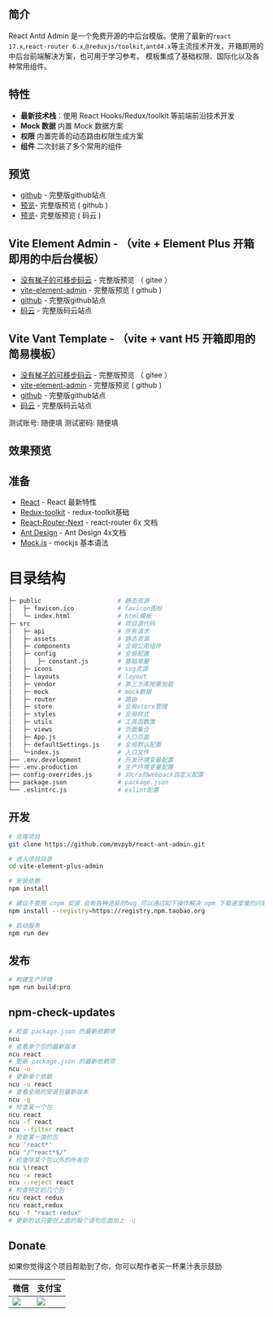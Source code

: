 

## 简介

React Antd Admin 是一个免费开源的中后台模版。使用了最新的`react 17.x`,`react-router 6.x`,`@reduxjs/toolkit`,`antd4.x`等主流技术开发，开箱即用的中后台前端解决方案，也可用于学习参考。
模板集成了基础权限、国际化以及各种常用组件。

## 特性

- **最新技术栈**：使用 React Hooks/Redux/toolkit 等前端前沿技术开发
- **Mock 数据** 内置 Mock 数据方案
- **权限** 内置完善的动态路由权限生成方案
- **组件** 二次封装了多个常用的组件

## 预览

- [github](https://github.com/mvpyb/react-ant-admin.git) - 完整版github站点
- [预览](https://mvpyb.github.io/react-ant-admin/dist/)- 完整版预览 ( github )
- [预览](http://simmon_page.gitee.io/react-antd-admin/)- 完整版预览 ( 码云 )


## Vite Element Admin - （vite + Element Plus 开箱即用的中后台模板）

- [没有梯子的可移步码云](https://simmon_page.gitee.io/vite-element-plus-admin/dist/) - 完整版预览 （ gitee ）
- [vite-element-admin](https://mvpyb.github.io/vite-element-plus-admin/dist/) - 完整版预览 ( github )
- [github](https://github.com/mvpyb/vite-element-plus-admin) - 完整版github站点
- [码云](https://gitee.com/simmon_page/vite-element-plus-admin) - 完整版码云站点

## Vite Vant Template - （vite + vant H5 开箱即用的简易模板）

- [没有梯子的可移步码云]( https://simmon_page.gitee.io/vite-vant-template/dist/ ) - 完整版预览 （ gitee ）
- [vite-element-admin](https://mvpyb.github.io/vite-vant-template/dist/) - 完整版预览 ( github )
- [github](https://github.com/mvpyb/vite-vant-template) - 完整版github站点
- [码云](https://gitee.com/simmon_page/vite-vant-template) - 完整版码云站点

测试账号: 随便填
测试密码: 随便填

## 效果预览



## 准备

- [React](https://reactjs.org/) - React 最新特性
- [Redux-toolkit](https://redux-toolkit.js.org/introduction/getting-started) - redux-toolkit基础
- [React-Router-Next](https://reactrouter.com/docs/en/v6) - react-router 6x 文档
- [Ant Design](https://ant.design/components/overview-cn/) - Ant Design 4x文档
- [Mock.js](https://github.com/nuysoft/Mock) - mockjs 基本语法

# 目录结构

```bash
├─ public                     # 静态资源
│   ├─ favicon.ico            # favicon图标
│   └─ index.html             # html模板
├─ src                        # 项目源代码
│   ├─ api                    # 所有请求
│   ├─ assets                 # 静态资源
│   ├─ components             # 全局公用组件
│   ├─ config                 # 全局配置
│   │   ├─ constant.js        # 基础常量
│   ├─ icons                  # svg资源
│   ├─ layouts                # layout
│   ├─ vendor                 # 第三方库按需加载
│   ├─ mock                   # mock数据
│   ├─ router                 # 路由
│   ├─ store                  # 全局store管理
│   ├─ styles                 # 全局样式
│   ├─ utils                  # 工具函数类
│   ├─ views                  # 页面集合
│   ├─ App.js                 # 入口页面
│   ├─ defaultSettings.js     # 全局默认配置
│   └─index.js                # 入口文件
├── .env.development          # 开发环境变量配置
├── .env.production           # 生产环境变量配置
├── config-overrides.js       # 对cra的webpack自定义配置
├── package.json              # package.json
└── .eslintrc.js              # eslint配置
```


## 开发

```bash
# 克隆项目
git clone https://github.com/mvpyb/react-ant-admin.git

# 进入项目目录
cd vite-element-plus-admin

# 安装依赖
npm install

# 建议不要用 cnpm 安装 会有各种诡异的bug 可以通过如下操作解决 npm 下载速度慢的问题
npm install --registry=https://registry.npm.taobao.org

# 启动服务
npm run dev
```

## 发布

```bash
# 构建生产环境
npm run build:pro
```

## npm-check-updates

```bash
# 检查 package.json 的最新依赖项
ncu
# 查看单个包的最新版本
ncu react
# 更新 package.json 的最新依赖项
ncu -u
# 更新单个依赖
ncu -u react
# 查看全局的安装包最新版本
ncu -g
# 检查某一个包
ncu react
ncu -f react
ncu --filter react
# 检查某一类的包
ncu 'react*'
ncu "/^react*$/"
# 检查除某个包以外的所有包
ncu \!react
ncu -x react
ncu --reject react
# 检查特定的几个包
ncu react redux
ncu react,redux
ncu -f "react redux"
# 更新的话只要在上面的每个语句后面加上 -u

```



## Donate

如果你觉得这个项目帮助到了你，你可以帮作者买一杯果汁表示鼓励 

| 微信 | 支付宝 |
| ------ | ------- |
| [![](http://pic.yupoo.com/454539387/5475a039/f2bd7591.png)](bitcoin:)<br /></center> |[![](http://pic.yupoo.com/454539387/902588ca/852b41a2.png)](bitcoin:)<br /></center> |
